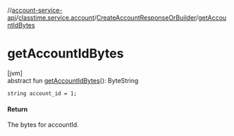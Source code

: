 //[account-service-api](../../../index.md)/[classtime.service.account](../index.md)/[CreateAccountResponseOrBuilder](index.md)/[getAccountIdBytes](get-account-id-bytes.md)

# getAccountIdBytes

[jvm]\
abstract fun [getAccountIdBytes](get-account-id-bytes.md)(): ByteString

`string account_id = 1;`

#### Return

The bytes for accountId.
